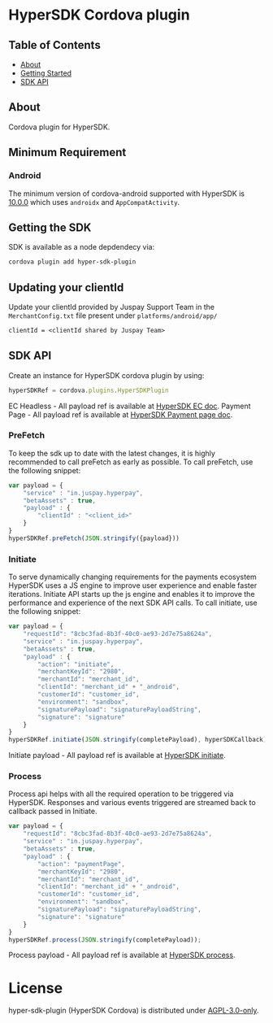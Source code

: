 # HyperSDK Cordova plugin

## Table of Contents

- [About](#about)
- [Getting Started](#getting_started)
- [SDK API](#sdk_api)

## About

Cordova plugin for HyperSDK.

## Minimum Requirement

### Android

The minimum version of cordova-android supported with HyperSDK is [10.0.0](https://github.com/apache/cordova-android/blob/master/RELEASENOTES.md#1000-jul-17-2021) which uses `androidx` and `AppCompatActivity`.

## Getting the SDK

SDK is available as a node depdendecy via:

```sh
cordova plugin add hyper-sdk-plugin
```

## Updating your clientId

Update your clientId provided by Juspay Support Team in the `MerchantConfig.txt` file present under `platforms/android/app/`

```txt
clientId = <clientId shared by Juspay Team>
```

## SDK API

Create an instance for HyperSDK cordova plugin by using:
```javascript
hyperSDKRef = cordova.plugins.HyperSDKPlugin
```

EC Headless - All payload ref is available at [HyperSDK EC doc](https://developer.juspay.in/v2.0/).
Payment Page - All payload ref is available at [HyperSDK Payment page doc](https://developer.juspay.in/v4.0/).

### PreFetch

To keep the sdk up to date with the latest changes, it is highly recommended to call preFetch as early as possible. To call preFetch, use the following snippet:

```javascript
var payload = {
    "service" : "in.juspay.hyperpay",
    "betaAssets" : true,
    "payload" : {
        "clientId" : "<client_id>"
    }
}
hyperSDKRef.preFetch(JSON.stringify({payload}))
```

### Initiate

To serve dynamically changing requirements for the payments ecosystem HyperSDK uses a JS engine to improve user experience and enable faster iterations.
Initiate API starts up the js engine and enables it to improve the performance and experience of the next SDK API calls.
To call initiate, use the following snippet:

```javascript
var payload = {
    "requestId": "8cbc3fad-8b3f-40c0-ae93-2d7e75a8624a",
    "service" : "in.juspay.hyperpay",
    "betaAssets" : true,
    "payload" : {
        "action": "initiate",
        "merchantKeyId": "2980",
        "merchantId": "merchant_id",
        "clientId": "merchant_id" + "_android",
        "customerId": "customer_id",
        "environment": "sandbox",
        "signaturePayload": "signaturePayloadString",
        "signature": "signature"
    }
}
hyperSDKRef.initiate(JSON.stringify(completePayload), hyperSDKCallback);
```

Initiate payload - All payload ref is available at [HyperSDK initiate](https://developer.juspay.in/v2.0/docs/initiate-payload).

### Process

Process api helps with all the required operation to be triggered via HyperSDK.
Responses and various events triggered are streamed back to callback passed in Initiate.

```javascript
var payload = {
    "requestId": "8cbc3fad-8b3f-40c0-ae93-2d7e75a8624a",
    "service" : "in.juspay.hyperpay",
    "betaAssets" : true,
    "payload" : {
        "action": "paymentPage",
        "merchantKeyId": "2980",
        "merchantId": "merchant_id",
        "clientId": "merchant_id" + "_android",
        "customerId": "customer_id",
        "environment": "sandbox",
        "signaturePayload": "signaturePayloadString",
        "signature": "signature"
    }
}
hyperSDKRef.process(JSON.stringify(completePayload));
```

Process payload - All payload ref is available at [HyperSDK process](https://developer.juspay.in/v2.0/docs/process-payload).

# License

hyper-sdk-plugin (HyperSDK Cordova) is distributed under [AGPL-3.0-only](https://bitbucket.org/juspay/hyper-sdk-cordova/src/release/LICENSE.md).
